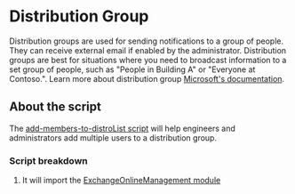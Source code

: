 # Distribution Group
Distribution groups are used for sending notifications to a group of people. They can receive external email if enabled by the administrator.
Distribution groups are best for situations where you need to broadcast information to a set group of people, such as "People in Building A" or "Everyone at Contoso.". Learn more about distribution group [Microsoft's documentation](https://learn.microsoft.com/en-us/microsoft-365/admin/create-groups/compare-groups?view=o365-worldwide#distribution-groups).

## About the script
The [add-members-to-distroList script](add-members-to-distroList.ps1) will help engineers and administrators add multiple users to a distribution group. 

### Script breakdown
1. It will import the [ExchangeOnlineManagement module](https://learn.microsoft.com/en-us/powershell/exchange/exchange-online-powershell-v2?view=exchange-ps)
